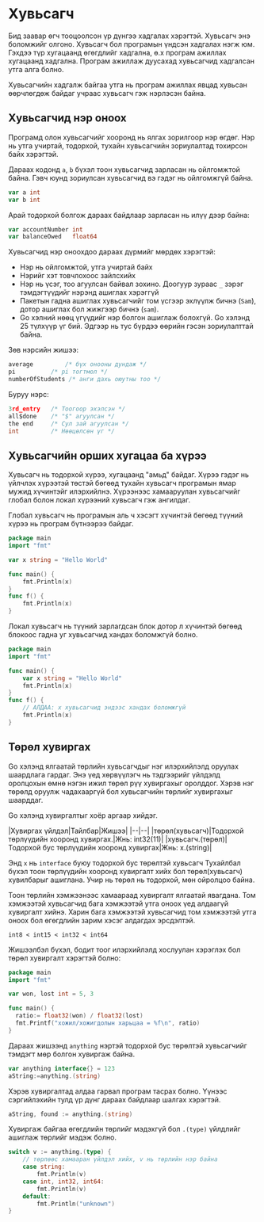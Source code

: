 # Хувьсагч

Бид заавар өгч тооцоолсон үр дүнгээ хадгалах хэрэгтэй. Хувьсагч энэ боломжийг олгоно. Хувьсагч бол програмын үндсэн хадгалах нэгж юм. Гэхдээ түр хугацаанд өгөгдлийг хадгална, ө.х програм ажиллах хугацаанд хадгална. Програм ажиллаж дуусахад хувьсагчид хадгалсан утга алга болно.

Хувьсагчийн хадгалж байгаа утга нь програм ажиллах явцад хувьсан өөрчлөгдөж байдаг учраас хувьсагч гэж нэрлэсэн байна.

## Хувьсагчид нэр оноох

Програмд олон хувьсагчийг хооронд нь ялгах зорилгоор нэр өгдөг. Нэр нь утга учиртай, тодорхой, тухайн хувьсагчийн зориулалтад тохирсон байх хэрэгтэй.

Дараах кодонд `a`, `b`  бүхэл тоон хувьсагчид зарласан нь ойлгомжтой байна. Гэвч юунд зориулсан хувьсагчид вэ гэдэг нь ойлгомжгүй байна.

```go
var a int
var b int
```

Арай тодорхой болгож дараах байдлаар зарласан нь илүү дээр байна:

```go
var accountNumber int
var balanceOwed   float64
```

Хувьсагчид нэр оноохдоо дараах дүрмийг мөрдөх хэрэгтэй:
* Нэр нь ойлгомжтой, утга учиртай байх
* Нэрийг хэт товчлохоос зайлсхийх
* Нэр нь үсэг, тоо агуулсан байвал зохино. Доогуур зураас `_` зэрэг тэмдэгтүүдийг нэрэнд ашиглах хэрэггүй
* Пакетын гадна ашиглах хувьсагчийг том үсгээр эхлүүлж бичнэ (`Sam`), дотор ашиглах бол жижгээр бичнэ (`sam`).
* Go хэлний нөөц үгүүдийг нэр болгон ашиглаж болохгүй. Go хэлэнд 25  түлхүүр үг бий. Эдгээр нь тус бүрдээ өөрийн гэсэн зориулалттай байна.

Зөв нэрсийн жишээ:

```go
average 		/* бүх онооны дундаж */
pi 			/* pi тогтмол */
numberOfStudents /* анги дахь оюутны тоо */
```

Буруу нэрс:

```go
3rd_entry 	/* Тоогоор эхэлсэн */
all$done 	/* "$" агуулсан */
the end 	/* Сул зай агуулсан */
int 		/* Нөөцөлсөн үг */
```

## Хувьсагчийн орших хугацаа ба хүрээ

Хувьсагч нь тодорхой хүрээ, хугацаанд "амьд" байдаг. Хүрээ гэдэг нь үйлчлэх хүрээтэй төстэй бөгөөд тухайн хувьсагч програмын ямар мужид хүчинтэйг илэрхийлнэ. Хүрээнээс хамааруулан хувьсагчийг глобал болон локал хүрээний хувьсагч гэж ангилдаг.

Глобал хувьсагч нь програмын аль ч хэсэгт хүчинтэй бөгөөд түүний хүрээ нь програм бүтнээрээ байдаг.

```go
package main
import "fmt"

var x string = "Hello World"

func main() {
    fmt.Println(x)
}
func f() {
    fmt.Println(x)
}
```

Локал хувьсагч нь түүний зарлагдсан блок дотор л хүчинтэй бөгөөд блокоос гадна уг хувьсагчид хандах боломжгүй болно.

```go
package main
import "fmt"

func main() {
    var x string = "Hello World"
    fmt.Println(x)
}
func f() {
    // АЛДАА: x хувьсагчид эндээс хандах боломжгүй
    fmt.Println(x)
}
```

## Төрөл хувиргах

Go хэлэнд ялгаатай төрлийн хувьсагчдыг нэг илэрхийлэлд оруулах шаардлага гардаг. Энэ үед хөрвүүлэгч нь тэдгээрийг үйлдэлд оролцохын өмнө нэгэн ижил төрөл рүү хувиргахыг оролддог. Хэрэв нэг төрөлд оруулж чадахааргүй бол  хувьсагчийн төрлийг хувиргахыг шаарддаг.

Go хэлэнд хувиргалтыг хоёр аргаар хийдэг.

|Хувиргах үйлдэл|Тайлбар|Жишээ|
|--|--|
|төрөл(хувьсагч)|Тодорхой төрлүүдийн хооронд хувиргах.|Жнь: int32(11)|
|хувьсагч.(төрөл)|Тодорхой бус төрлүүдийн хооронд хувиргах|Жнь:  x.(string)|

Энд `x` нь `interface` буюу тодорхой бус төрөлтэй хувьсагч
Тухайлбал бүхэл тоон төрлүүдийн хооронд хувиргалт хийх бол төрөл(хувьсагч) хувилбарыг ашиглана. Учир нь төрөл нь тодорхой, мөн ойролцоо байна.

Тоон төрлийн хэмжээнээс хамаараад хувиргалт ялгаатай явагдана. Том хэмжээтэй хувьсагчид бага хэмжээтэй утга оноох үед алдаагүй хувиргалт хийнэ. Харин бага хэмжээтэй хувьсагчид том хэмжээтэй утга оноох бол өгөгдлийн зарим хэсэг алдагдах эрсдэлтэй.

```int8 < int15 < int32 < int64```

Жишээлбэл бүхэл, бодит тоог илэрхийлэлд хослуулан хэрэглэх бол төрөл хувиргалт хэрэгтэй болно:

```go
package main
import "fmt"

var won, lost int = 5, 3

func main() {
  ratio:= float32(won) / float32(lost)
  fmt.Printf("хожил/хожигдолын харьцаа = %f\n", ratio)
}
```

Дараах жишээнд `anything` нэртэй тодорхой бус төрөлтэй хувьсагчийг тэмдэгт мөр болгон хувиргаж байна.

```go
var anything interface{} = 123
aString:=anything.(string)
```

Хэрэв хувиргалтад алдаа гарвал програм тасрах болно. Үүнээс сэргийлэхийн тулд үр дүнг дараах байдлаар шалгах хэрэгтэй.

```go
aString, found := anything.(string)
```

Хувиргаж байгаа өгөгдлийн төрлийг мэдэхгүй бол `.(type)` үйлдлийг ашиглаж төрлийг мэдэж болно.

```go
switch v := anything.(type) {
	// төрлөөс хамааран үйлдэл хийх, v нь төрлийн нэр байна
	case string:
		fmt.Println(v)
	case int, int32, int64:
		fmt.Println(v)
	default:
		fmt.Println("unknown")
}
```
